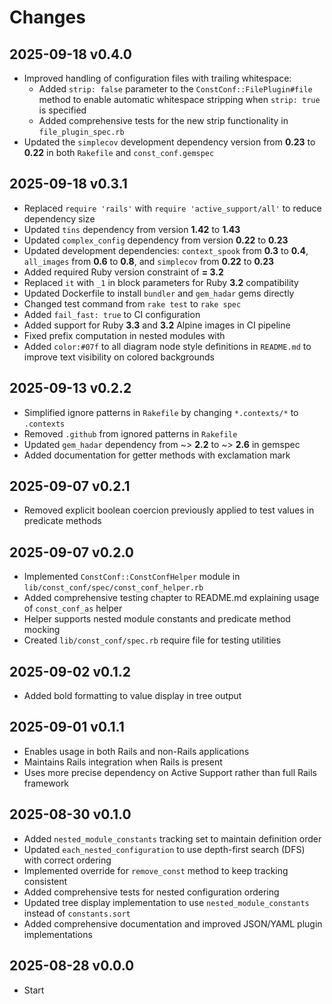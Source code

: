 # Changes

## 2025-09-18 v0.4.0

- Improved handling of configuration files with trailing whitespace:
  - Added `strip: false` parameter to the `ConstConf::FilePlugin#file` method to
    enable automatic whitespace stripping when `strip: true` is specified
  - Added comprehensive tests for the new strip functionality in
    `file_plugin_spec.rb`
- Updated the `simplecov` development dependency version from **0.23** to
  **0.22** in both `Rakefile` and `const_conf.gemspec`

## 2025-09-18 v0.3.1

- Replaced `require 'rails'` with `require 'active_support/all'` to reduce
  dependency size
- Updated `tins` dependency from version **1.42** to **1.43**
- Updated `complex_config` dependency from version **0.22** to **0.23**
- Updated development dependencies: `context_spook` from **0.3** to **0.4**,
  `all_images` from **0.6** to **0.8**, and `simplecov` from **0.22** to
  **0.23**
- Added required Ruby version constraint of **= 3.2**
- Replaced `it` with `_1` in block parameters for Ruby **3.2** compatibility
- Updated Dockerfile to install `bundler` and `gem_hadar` gems directly
- Changed test command from `rake test` to `rake spec`
- Added `fail_fast: true` to CI configuration
- Added support for Ruby **3.3** and **3.2** Alpine images in CI pipeline
- Fixed prefix computation in nested modules with
- Added `color:#07f` to all diagram node style definitions in `README.md` to
  improve text visibility on colored backgrounds

## 2025-09-13 v0.2.2

- Simplified ignore patterns in `Rakefile` by changing `*.contexts/*` to
  `.contexts`
- Removed `.github` from ignored patterns in `Rakefile`
- Updated `gem_hadar` dependency from ~> **2.2** to ~> **2.6** in gemspec
- Added documentation for getter methods with exclamation mark

## 2025-09-07 v0.2.1

- Removed explicit boolean coercion previously applied to test values in
  predicate methods

## 2025-09-07 v0.2.0

- Implemented `ConstConf::ConstConfHelper` module in
  `lib/const_conf/spec/const_conf_helper.rb`
- Added comprehensive testing chapter to README.md explaining usage of
  `const_conf_as` helper
- Helper supports nested module constants and predicate method mocking
- Created `lib/const_conf/spec.rb` require file for testing utilities

## 2025-09-02 v0.1.2

- Added bold formatting to value display in tree output

## 2025-09-01 v0.1.1

- Enables usage in both Rails and non-Rails applications
- Maintains Rails integration when Rails is present
- Uses more precise dependency on Active Support rather than full Rails
  framework

## 2025-08-30 v0.1.0

- Added `nested_module_constants` tracking set to maintain definition order
- Updated `each_nested_configuration` to use depth-first search (DFS) with
  correct ordering
- Implemented override for `remove_const` method to keep tracking consistent
- Added comprehensive tests for nested configuration ordering
- Updated tree display implementation to use `nested_module_constants` instead
  of `constants.sort`
- Added comprehensive documentation and improved JSON/YAML plugin
  implementations

## 2025-08-28 v0.0.0

  * Start
